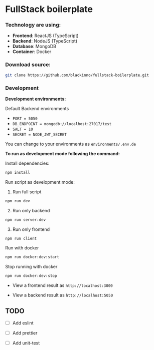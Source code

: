 # FullStack boilerplate

### Technology are using:

- **Frontend**: ReactJS (TypeScript)
- **Backend**: NodeJS (TypeScript)
- **Database**: MongoDB
- **Container**: Docker

### Download source:

```sh
git clone https://github.com/blackinno/fullstack-boilerplate.git
```

### Development

**Development environments:**

Default Backend environments
- `PORT = 5050`
- `DB_ENDPOINT = mongodb://localhost:27017/test`
- `SALT = 10`
- `SECRET = NODE_JWT_SECRET`

You can change to your environments as `environments/.env.de`

**To run as development mode following the command:**

Install dependencies:

```sh
npm install
```

Run script as development mode:

1. Run full script

```sh
npm run dev
```

2. Run only backend

```sh
npm run server:dev
```

3. Run only frontend

```sh
npm run client
```

Run with docker

```sh
npm run docker:dev:start
```

Stop running with docker

```sh
npm run docker:dev:stop
```

- View a frontend result as `http://localhost:3000`

- View a backend result as `http://localhost:5050`

## TODO

- [ ] Add eslint

- [ ] Add prettier

- [ ] Add unit-test
